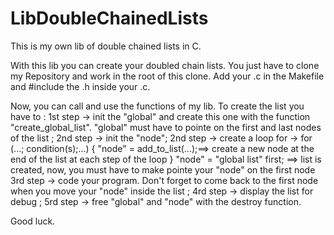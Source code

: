 # LibDoubleChainedLists
This is my own lib of double chained lists in C.

With this lib you can create your doubled chain lists.
You just have to clone my Repository and work in the root of this clone.
Add your .c in the Makefile and #include the .h inside your .c.

Now, you can call and use the functions of my lib. To create the list you have to :
1st step -> init the "global" and create this one with the function "create_global_list". "global" must have to pointe on the first and last nodes of the list ;
2nd step -> init the "node";
2nd step -> create a loop for -> for (...; condition(s);...) {
                                     "node" = add_to_list(...);==> create a new node at the end of the list at each step of the loop
                                 }
                                 "node" = "global list" first; ==> list is created, now, you must have to make pointe your "node" on the first node
3rd step -> code your program. Don't forget to come back to the first node when you move your "node" inside the list ;
4rd step -> display the list for debug ;
5rd step -> free "global" and "node" with the destroy function.

Good luck.
